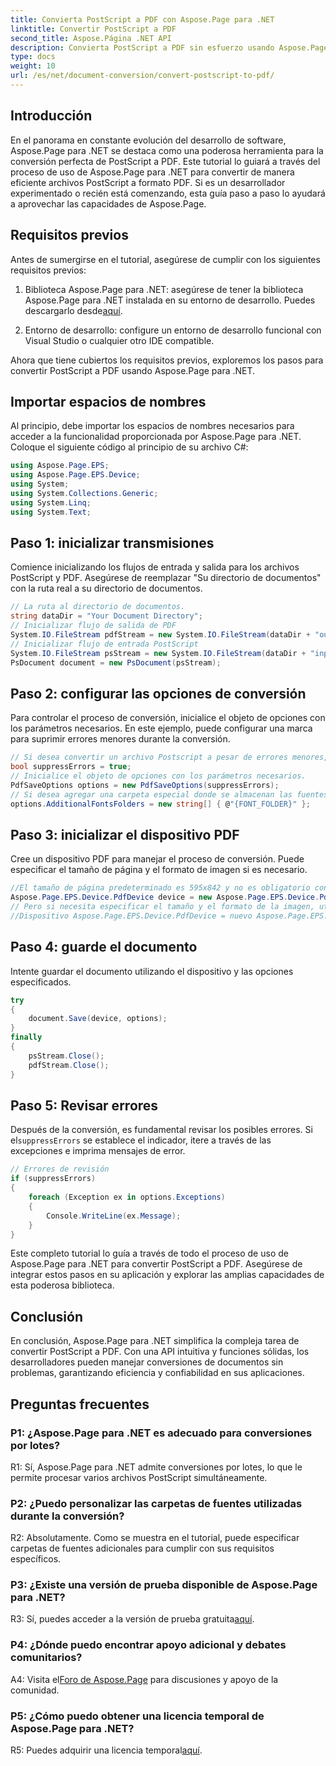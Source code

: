 ```yaml
---
title: Convierta PostScript a PDF con Aspose.Page para .NET
linktitle: Convertir PostScript a PDF
second_title: Aspose.Página .NET API
description: Convierta PostScript a PDF sin esfuerzo usando Aspose.Page para .NET. Robusto, confiable y fácil de usar para desarrolladores.
type: docs
weight: 10
url: /es/net/document-conversion/convert-postscript-to-pdf/
---
```

## Introducción

En el panorama en constante evolución del desarrollo de software, Aspose.Page para .NET se destaca como una poderosa herramienta para la conversión perfecta de PostScript a PDF. Este tutorial lo guiará a través del proceso de uso de Aspose.Page para .NET para convertir de manera eficiente archivos PostScript a formato PDF. Si es un desarrollador experimentado o recién está comenzando, esta guía paso a paso lo ayudará a aprovechar las capacidades de Aspose.Page.

## Requisitos previos

Antes de sumergirse en el tutorial, asegúrese de cumplir con los siguientes requisitos previos:

1.  Biblioteca Aspose.Page para .NET: asegúrese de tener la biblioteca Aspose.Page para .NET instalada en su entorno de desarrollo. Puedes descargarlo desde[aquí](https://releases.aspose.com/page/net/).

2. Entorno de desarrollo: configure un entorno de desarrollo funcional con Visual Studio o cualquier otro IDE compatible.

Ahora que tiene cubiertos los requisitos previos, exploremos los pasos para convertir PostScript a PDF usando Aspose.Page para .NET.

## Importar espacios de nombres

Al principio, debe importar los espacios de nombres necesarios para acceder a la funcionalidad proporcionada por Aspose.Page para .NET. Coloque el siguiente código al principio de su archivo C#:

```csharp
using Aspose.Page.EPS;
using Aspose.Page.EPS.Device;
using System;
using System.Collections.Generic;
using System.Linq;
using System.Text;
```

## Paso 1: inicializar transmisiones

Comience inicializando los flujos de entrada y salida para los archivos PostScript y PDF. Asegúrese de reemplazar "Su directorio de documentos" con la ruta real a su directorio de documentos.

```csharp
// La ruta al directorio de documentos.
string dataDir = "Your Document Directory";
// Inicializar flujo de salida de PDF
System.IO.FileStream pdfStream = new System.IO.FileStream(dataDir + "outputPDF_out.pdf", System.IO.FileMode.Create, System.IO.FileAccess.Write);
// Inicializar flujo de entrada PostScript
System.IO.FileStream psStream = new System.IO.FileStream(dataDir + "input.ps", System.IO.FileMode.Open, System.IO.FileAccess.Read);
PsDocument document = new PsDocument(psStream);
```

## Paso 2: configurar las opciones de conversión

Para controlar el proceso de conversión, inicialice el objeto de opciones con los parámetros necesarios. En este ejemplo, puede configurar una marca para suprimir errores menores durante la conversión.

```csharp
// Si desea convertir un archivo Postscript a pesar de errores menores, configure esta bandera
bool suppressErrors = true;
// Inicialice el objeto de opciones con los parámetros necesarios.
PdfSaveOptions options = new PdfSaveOptions(suppressErrors);
// Si desea agregar una carpeta especial donde se almacenan las fuentes. La carpeta de fuentes predeterminadas en el sistema operativo siempre se incluye.
options.AdditionalFontsFolders = new string[] { @"{FONT_FOLDER}" };
```

## Paso 3: inicializar el dispositivo PDF

Cree un dispositivo PDF para manejar el proceso de conversión. Puede especificar el tamaño de página y el formato de imagen si es necesario.

```csharp
//El tamaño de página predeterminado es 595x842 y no es obligatorio configurarlo en PdfDevice
Aspose.Page.EPS.Device.PdfDevice device = new Aspose.Page.EPS.Device.PdfDevice(pdfStream);
// Pero si necesita especificar el tamaño y el formato de la imagen, utilice la siguiente línea
//Dispositivo Aspose.Page.EPS.Device.PdfDevice = nuevo Aspose.Page.EPS.Device.PdfDevice(pdfStream, nuevo System.Drawing.Size(595, 842));
```

## Paso 4: guarde el documento

Intente guardar el documento utilizando el dispositivo y las opciones especificados.

```csharp
try
{
    document.Save(device, options);
}
finally
{
    psStream.Close();
    pdfStream.Close();
}
```

## Paso 5: Revisar errores

 Después de la conversión, es fundamental revisar los posibles errores. Si el`suppressErrors` se establece el indicador, itere a través de las excepciones e imprima mensajes de error.

```csharp
// Errores de revisión
if (suppressErrors)
{
    foreach (Exception ex in options.Exceptions)
    {
        Console.WriteLine(ex.Message);
    }
}
```

Este completo tutorial lo guía a través de todo el proceso de uso de Aspose.Page para .NET para convertir PostScript a PDF. Asegúrese de integrar estos pasos en su aplicación y explorar las amplias capacidades de esta poderosa biblioteca.

## Conclusión

En conclusión, Aspose.Page para .NET simplifica la compleja tarea de convertir PostScript a PDF. Con una API intuitiva y funciones sólidas, los desarrolladores pueden manejar conversiones de documentos sin problemas, garantizando eficiencia y confiabilidad en sus aplicaciones.

## Preguntas frecuentes

### P1: ¿Aspose.Page para .NET es adecuado para conversiones por lotes?

R1: Sí, Aspose.Page para .NET admite conversiones por lotes, lo que le permite procesar varios archivos PostScript simultáneamente.

### P2: ¿Puedo personalizar las carpetas de fuentes utilizadas durante la conversión?

R2: Absolutamente. Como se muestra en el tutorial, puede especificar carpetas de fuentes adicionales para cumplir con sus requisitos específicos.

### P3: ¿Existe una versión de prueba disponible de Aspose.Page para .NET?

 R3: Sí, puedes acceder a la versión de prueba gratuita[aquí](https://releases.aspose.com/).

### P4: ¿Dónde puedo encontrar apoyo adicional y debates comunitarios?

 A4: Visita el[Foro de Aspose.Page](https://forum.aspose.com/c/page/39) para discusiones y apoyo de la comunidad.

### P5: ¿Cómo puedo obtener una licencia temporal de Aspose.Page para .NET?

 R5: Puedes adquirir una licencia temporal[aquí](https://purchase.aspose.com/temporary-license/).